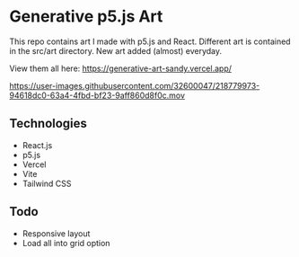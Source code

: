# Generative p5.js Art

This repo contains art I made with p5.js and React. Different art is contained in the src/art directory. New art added (almost) everyday.

View them all here: https://generative-art-sandy.vercel.app/






https://user-images.githubusercontent.com/32600047/218779973-94618dc0-63a4-4fbd-bf23-9aff860d8f0c.mov



## Technologies
- React.js
- p5.js
- Vercel
- Vite
- Tailwind CSS


## Todo
- Responsive layout
- Load all into grid option
